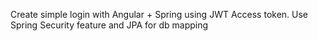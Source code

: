 Create simple login with Angular + Spring using JWT Access token. 
Use Spring Security feature and JPA for db mapping
